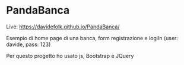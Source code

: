 # PandaBanca
Live: https://davidefolk.github.io/PandaBanca/

Esempio di home page di una banca, form registrazione e logiIn (user: davide, pass: 123)

Per questo progetto ho usato js, Bootstrap e JQuery

